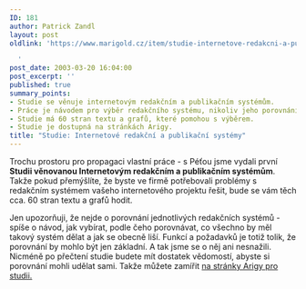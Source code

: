 ```yaml
---
ID: 181
author: Patrick Zandl
layout: post
oldlink: 'https://www.marigold.cz/item/studie-internetove-redakcni-a-publikacni-systemy

  '
post_date: 2003-03-20 16:04:00
post_excerpt: ''
published: true
summary_points:
- Studie se věnuje internetovým redakčním a publikačním systémům.
- Práce je návodem pro výběr redakčního systému, nikoliv jeho porovnáním.
- Studie má 60 stran textu a grafů, které pomohou s výběrem.
- Studie je dostupná na stránkách Arigy.
title: "Studie: Internetové redakční a publikační systémy"
---
```


<p>
Trochu prostoru pro propagaci vlastní práce - s Péťou jsme vydali první <STRONG>Studii věnovanou Internetovým redakčním a publikačním systémům</STRONG>. Takže pokud přemýšlíte, že byste ve firmě potřebovali problémy s redakčním systémem vašeho internetového projektu řešit, bude se vám těch cca. 60 stran textu a grafů hodit. </p>

<p>
Jen upozorňuji, že nejde o porovnání jednotlivých redakčních systémů - spíše o návod, jak vybírat, podle čeho porovnávat, co všechno by měl takový systém dělat a jak se obecně liší. Funkcí a požadavků je totiž tolik, že porovnání by mohlo být jen základní. A tak jsme se o něj ani nesnažili. Nicméně po přečtení studie budete mít dostatek vědomostí, abyste si porovnání mohli udělat sami. Takže můžete zamířit <A href="http://www.ariga.cz/saa1.html" target=_blank>na stránky Arigy pro studii.</A> </p>